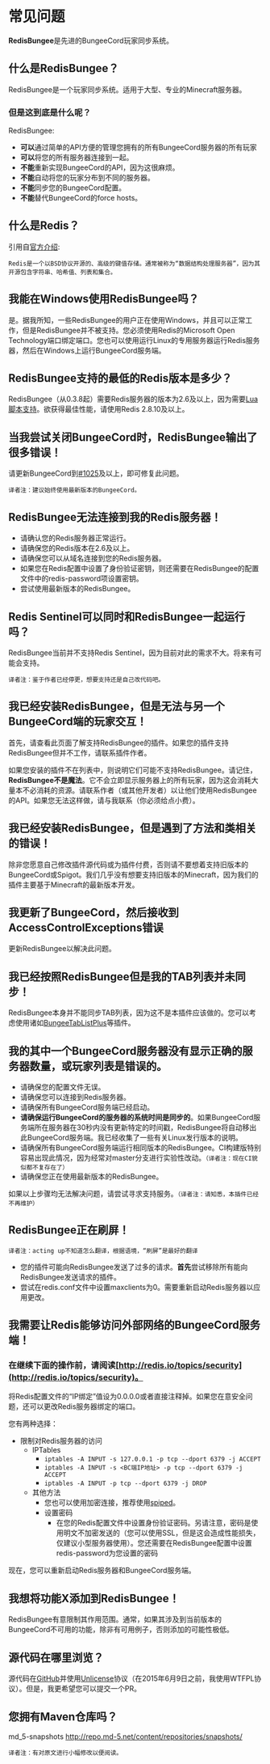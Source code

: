 # 常见问题

**RedisBungee**是先进的BungeeCord玩家同步系统。

## 什么是RedisBungee？

RedisBungee是一个玩家同步系统。适用于大型、专业的Minecraft服务器。

### 但是这到底是什么呢？

RedisBungee:

* **可以**通过简单的API方便的管理您拥有的所有BungeeCord服务器的所有玩家
* **可以**将您的所有服务器连接到一起。
* **不能**重新实现BungeeCord的API，因为这很麻烦。
* **不能**自动将您的玩家分布到不同的服务器。
* **不能**同步您的BungeeCord配置。
* **不能**替代BungeeCord的force hosts。

## 什么是Redis？

引用自[官方介绍](http://redis.io/topics/introduction):

```text
Redis是一个以BSD协议开源的、高级的键值存储。通常被称为“数据结构处理服务器”，因为其开源包含字符串、哈希值、列表和集合。
```

## 我能在Windows使用RedisBungee吗？

是。据我所知，一些RedisBungee的用户正在使用Windows，并且可以正常工作，但是RedisBungee并不被支持。您必须使用Redis的Microsoft Open Technology端口绑定端口。您也可以使用运行Linux的专用服务器运行Redis服务器，然后在Windows上运行BungeeCord服务端。

## RedisBungee支持的最低的Redis版本是多少？

RedisBungee（从0.3.8起）需要Redis服务器的版本为2.6及以上，因为需要[Lua脚本支持](http://redis.io/commands/eval)。欲获得最佳性能，请使用Redis 2.8.10及以上。

## 当我尝试关闭BungeeCord时，RedisBungee输出了很多错误！

请更新BungeeCord到[\#1025](http://ci.md-5.net/job/BungeeCord/1025/)及以上，即可修复此问题。

`译者注：建议始终使用最新版本的BungeeCord。`

## RedisBungee无法连接到我的Redis服务器！

* 请确认您的Redis服务器正常运行。
* 请确保您的Redis版本在2.6及以上。
* 请确保您可以从域名连接到您的Redis服务器。
* 如果您在Redis配置中设置了身份验证密钥，则还需要在RedisBungee的配置文件中的redis-password项设置密钥。
* 尝试使用最新版本的RedisBungee。

## Redis Sentinel可以同时和RedisBungee一起运行吗？

RedisBungee当前并不支持Redis Sentinel，因为目前对此的需求不大。将来有可能会支持。

`译者注：鉴于作者已经停更，想要支持还是自己改代码吧。`

## 我已经安装RedisBungee，但是无法与另一个BungeeCord端的玩家交互！

首先，请查看此页面了解支持RedisBungee的插件。如果您的插件支持RedisBungee但并不工作，请联系插件作者。

如果您安装的插件不在列表中，则说明它们可能不支持RedisBungee。请记住，**RedisBungee不是魔法**。它不会立即显示服务器上的所有玩家，因为这会消耗大量本不必消耗的资源。请联系作者（或其他开发者）以让他们使用RedisBungee的API。如果您无法这样做，请与我联系（你必须给点小费）。

## 我已经安装RedisBungee，但是遇到了方法和类相关的错误！

除非您愿意自己修改插件源代码或为插件付费，否则请不要想着支持旧版本的BungeeCord或Spigot。我们几乎没有想要支持旧版本的Minecraft，因为我们的插件主要基于Minecraft的最新版本开发。

## 我更新了BungeeCord，然后接收到AccessControlExceptions错误

更新RedisBungee以解决此问题。

## 我已经按照RedisBungee但是我的TAB列表并未同步！

RedisBungee本身并不能同步TAB列表，因为这不是本插件应该做的。您可以考虑使用诸如[BungeeTabListPlus](http://www.spigotmc.org/resources/bungeetablistplus.313/)等插件。

## 我的其中一个BungeeCord服务器没有显示正确的服务器数量，或玩家列表是错误的。

* 请确保您的配置文件无误。
* 请确保您可以连接到Redis服务器。
* 请确保所有BungeeCord服务端已经启动。
* **请确保运行BungeeCord的服务器的系统时间是同步的**。如果BungeeCord服务端所在服务器在30秒内没有更新特定的时间戳，RedisBungee将自动移出此BungeeCord服务端。我已经收集了一些有关Linux发行版本的说明。
* 请确保所有BungeeCord服务端运行相同版本的RedisBungee。CI构建版特别容易出现此情况，因为经常对master分支进行实验性改动。`（译者注：现在CI貌似都不复存在了）`
* 请确保您正在使用最新版本的RedisBungee。

如果以上步骤均无法解决问题，请尝试寻求支持服务。`（译者注：请知悉，本插件已经不再维护）`

## RedisBungee正在刷屏！

`译者注：acting up不知道怎么翻译，根据语境，“刷屏”是最好的翻译`

* 您的插件可能向RedisBungee发送了过多的请求。**首先**尝试移除所有能向RedisBungee发送请求的插件。
* 尝试在redis.conf文件中设置maxclients为0。需要重新启动Redis服务器以应用更改。

## 我需要让Redis能够访问外部网络的BungeeCord服务端！

### 在继续下面的操作前，请阅读[http://redis.io/topics/security](http://redis.io/topics/security)。

将Redis配置文件的“IP绑定”值设为0.0.0.0或者直接注释掉。如果您在意安全问题，还可以更改Redis服务器绑定的端口。

您有两种选择：

* 限制对Redis服务器的访问
  * IPTables
    * `iptables -A INPUT -s 127.0.0.1 -p tcp --dport 6379 -j ACCEPT`
    * `iptables -A INPUT -s <BC端IP地址> -p tcp --dport 6379 -j ACCEPT`
    * `iptables -A INPUT -p tcp --dport 6379 -j DROP`
  * 其他方法
    * 您也可以使用加密连接，推荐使用[spiped](https://www.tarsnap.com/spiped.html)。
    * 设置密码
      * 在您的Redis配置文件中设置身份验证密码。另请注意，密码是使用明文不加密发送的（您可以使用SSL，但是这会造成性能损失，仅建议小型服务器使用）。您还需要在RedisBungee配置中设置redis-password为您设置的密码

现在，您可以重新启动Redis服务器和BungeeCord服务端。

## 我想将功能X添加到RedisBungee！

RedisBungee有意限制其作用范围。通常，如果其涉及到当前版本的BungeeCord不可用的功能，除非有可用例子，否则添加的可能性极低。

## 源代码在哪里浏览？

源代码在[GitHub](https://github.com/thechunknetwork/RedisBungee)并使用[Unlicense](http://unlicense.org/)协议（在2015年6月9日之前，我使用WTFPL协议）。但是，我更希望您可以提交一个PR。

## 您拥有Maven仓库吗？

md\_5-snapshots http://repo.md-5.net/content/repositories/snapshots/

`译者注：有对原文进行小幅修改以便阅读。`

